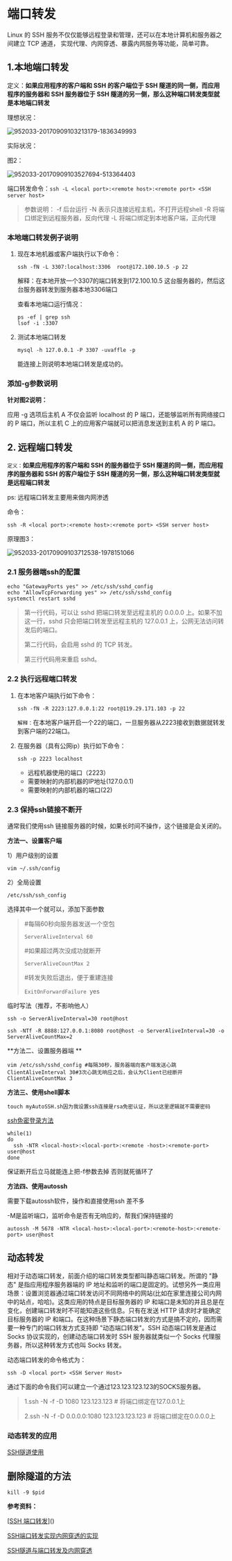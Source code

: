 #  端口转发

Linux 的 SSH 服务不仅仅能够远程登录和管理，还可以在本地计算机和服务器之间建立 TCP 通道， 实现代理、内网穿透、暴露内网服务等功能，简单可靠。

## 1.本地端口转发

定义：**如果应用程序的客户端和 SSH 的客户端位于 SSH 隧道的同一侧，而应用程序的服务器和 SSH 服务器位于 SSH 隧道的另一侧，那么这种端口转发类型就是本地端口转发**

理想状况：

![952033-20170909103213179-1836349993](/Users/mark/Downloads/952033-20170909103213179-1836349993.png)

实际状况：

图2：

![952033-20170909103527694-513364403](/Users/mark/Downloads/952033-20170909103527694-513364403.png)



端口转发命令：`ssh -L <local port>:<remote host>:<remote port> <SSH server host>`

> 参数说明：
> -f 后台运行
> -N 表示只连接远程主机，不打开远程shell
> -R 将端口绑定到远程服务器，反向代理
> -L 将端口绑定到本地客户端，正向代理

### 本地端口转发例子说明

1. 现在本地机器或客户端执行以下命令：

   `ssh -fN -L 3307:localhost:3306  root@172.100.10.5 -p 22`

   解释：在本地开放一个3307的端口转发到172.100.10.5 这台服务器的，然后这台服务器转发到服务器本地3306端口

   查看本地端口运行情况：

   ```shell
   ps -ef | grep ssh
   lsof -i :3307
   ```

2. 测试本地端口转发

   `mysql -h 127.0.0.1 -P 3307 -uvaffle -p`

   能连接上则说明本地端口转发是成功的。



### 添加-g参数说明

**针对图2说明：**

应用 -g 选项后主机 A 不仅会监听 localhost 的 P 端口，还能够监听所有网络接口的 P 端口，所以主机 C 上的应用客户端就可以把消息发送到主机 A 的 P 端口。



## 2. 远程端口转发

`定义：`**如果应用程序的客户端和 SSH 的服务器位于 SSH 隧道的同一侧，而应用程序的服务器和 SSH 的客户端位于 SSH 隧道的另一侧，那么这种端口转发类型就是远程端口转发**

ps: 远程端口转发主要用来做内网渗透

命令：

`ssh -R <local port>:<remote host>:<remote port> <SSH server host>`

原理图3：

![952033-20170909103712538-1978151066](/Users/mark/Downloads/952033-20170909103712538-1978151066.png)

### 2.1 服务器端ssh的配置

```shell
echo "GatewayPorts yes" >> /etc/ssh/sshd_config
echo "AllowTcpForwarding yes" >> /etc/ssh/sshd_config
systemctl restart sshd
```


> 第一行代码，可以让 sshd 把端口转发至远程主机的 0.0.0.0 上。如果不加这一行，sshd 只会把端口转发至远程主机的 127.0.0.1 上，公网无法访问转发后的端口。
>
> 第二行代码，会启用 sshd 的 TCP 转发。
>
> 第三行代码用来重启 sshd。

### 2.2 执行远程端口转发

1. 在本地客户端执行如下命令：

   `ssh -fN -R 2223:127.0.0.1:22 root@119.29.171.103 -p 22`

   `解释：`在本地客户端开启一个22的端口，一旦服务器从2223接收到数据就转发到客户端的22端口。

2. 在服务器（具有公网ip）执行如下命令：

   `ssh -p 2223 localhost`

   - 远程机器使用的端口（2223）
   - 需要映射的内部机器的IP地址(127.0.0.1)
   - 需要映射的内部机器的端口(22)

### 2.3 **保持ssh链接不断开**

通常我们使用ssh 链接服务器的时候，如果长时间不操作，这个链接是会关闭的。

**方法一、设置客户端**

1）用户级别的设置

```
vim ~/.ssh/config
```

2）全局设置

```
/etc/ssh/ssh_config
```

选择其中一个就可以，添加下面参数

> #每隔60秒向服务器发送一个空包
>
> ``ServerAliveInterval 60``
>
> #如果超过两次没成功就断开
>
> ``ServerAliveCountMax 2``
>
> #转发失败后退出，便于重建连接
>
> ``ExitOnForwardFailure ``yes

临时写法（推荐，不影响他人）

`ssh -o ServerAliveInterval=30 root@host`

`ssh -NTf -R 8888:127.0.0.1:8080 root@host -o ServerAliveInterval=30 -o ServerAliveCountMax=2`

**方法二、设置服务器端
**

```
vim /etc/ssh/sshd_config #每隔30秒，服务器端向客户端发送心跳ClientAliveInterval 30#3次心跳无响应之后，会认为Client已经断开ClientAliveCountMax 3
```

**方法三、使用shell脚本**

```
touch myAutoSSH.sh因为我设置ssh连接是rsa免密认证，所以这里逻辑就不需要密码
```

[ssh免密登录方法](https://www.jb51.net/article/168656.htm)

```
while(1)
do
  ssh -NTR <local-host>:<local-port>:<remote -host>:<remote-port> user@host
done

```

保证断开后立马就能连上把-f参数去掉 否则就死循环了

**方法四、使用autossh**

需要下载autossh软件，操作和直接使用ssh 差不多

-M是监听端口，监听命令是否有无响应的，帮我们保持链接的

```
autossh -M 5678 -NTR <local-host>:<local-port>:<remote-host>:<remote-port> user@host

```

## 动态转发

相对于动态端口转发，前面介绍的端口转发类型都叫静态端口转发。所谓的 "静态" 是指应用程序服务器端的 IP 地址和监听的端口是固定的。试想另外一类应用场景：设置浏览器通过端口转发访问不同网络中的网站(比如在家里连接公司内网中的站点，哈哈)。这类应用的特点是目标服务器的 IP 和端口是未知的并且总是在变化，创建端口转发时不可能知道这些信息。只有在发送 HTTP 请求时才能确定目标服务器的 IP 和端口。在这种场景下静态端口转发的方式是搞不定的，因而需要一种专门的端口转发方式支持即 "动态端口转发"。SSH 动态端口转发是通过 Socks 协议实现的，创建动态端口转发时 SSH 服务器就类似一个 Socks 代理服务器，所以这种转发方式也叫 Socks 转发。

动态端口转发的命令格式为：

`ssh -D <local port> <SSH Server Host>`

通过下面的命令我们可以建立一个通过123.123.123.123的SOCKS服务器。

> 1.ssh -N -f -D 1080 123.123.123 # 将端口绑定在127.0.0.1上
>
> 2.ssh -N -f -D 0.0.0.0:1080 123.123.123.123 # 将端口绑定在0.0.0.0上

### 动态转发的应用

[SSH隧道使用](https://juejin.im/post/6844903711118983176)

## 删除隧道的方法

`kill -9 $pid`

**参考资料：**

[[SSH 端口转发](https://www.cnblogs.com/sparkdev/p/7497388.html)]()

[SSH端口转发实现内网穿透的实现](https://www.jb51.net/article/168657.htm)

[SSH隧道与端口转发及内网穿透](https://blog.creke.net/722.html)

